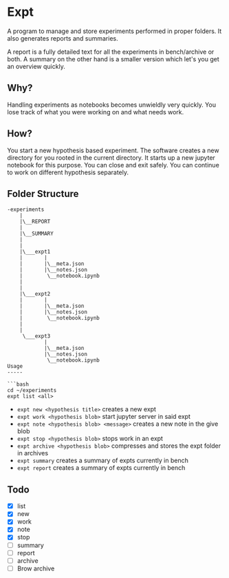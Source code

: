 Expt
====

A program to manage and store experiments performed in proper folders. It also generates reports and summaries.

A report is a fully detailed text for all the experiments in bench/archive or both. A summary on the other hand is a smaller version which let's you get an overview quickly.

Why?
----

Handling experiments as notebooks becomes unwieldly very quickly. You lose track of what you were working on and what needs work.


How?
----

You start a new hypothesis based experiment. The software creates a new directory for you rooted in the current directory. It starts up a new jupyter notebook for this purpose. You can close and exit safely. You can continue to work on different hypothesis separately.

Folder Structure
---------

```
-experiments
    |
    |\__REPORT
    |
    |\__SUMMARY
    |
    |
    |\___expt1
    |       |
    |       |\__meta.json
    |       |\__notes.json
    |        \__notebook.ipynb
    |
    |
    |\___expt2
    |       |
    |       |\__meta.json
    |       |\__notes.json
    |        \__notebook.ipynb
    |
    |
     \___expt3
            |
            |\__meta.json
            |\__notes.json
             \__notebook.ipynb
Usage
-----

```bash
cd ~/experiments
expt list <all>
```
- `expt new <hypothesis title>` creates a new expt
- `expt work <hypothesis blob>` start jupyter server in said expt
- `expt note <hypothesis blob> <message>` creates a new note in the give blob
- `expt stop <hypothesis blob>` stops work in an expt
- `expt archive <hypothesis blob>` compresses and stores the expt folder in archives
- `expt summary` creates a summary of expts currently in bench
- `expt report` creates a summary of expts currently in bench


Todo
----

- [x] list
- [x] new
- [x] work
- [x] note
- [x] stop
- [ ] summary
- [ ] report
- [ ] archive
- [ ] Brow archive
